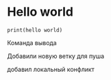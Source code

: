 # Hello world


```print(hello world)```

   Команда вывода


Добавили новую ветку для пуша

добавил локальный конфликт
